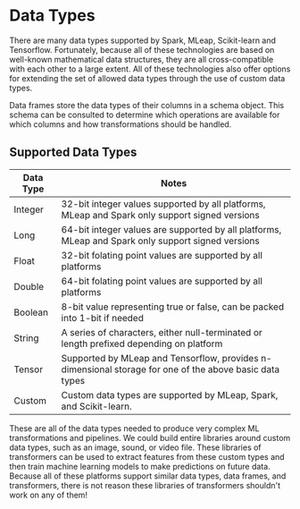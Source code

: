 # Data Types

There are many data types supported by Spark, MLeap, Scikit-learn and
Tensorflow. Fortunately, because all of these technologies are based on
well-known mathematical data structures, they are all cross-compatible
with each other to a large extent. All of these technologies also offer
options for extending the set of allowed data types through the use of
custom data types.

Data frames store the data types of their columns in a schema object.
This schema can be consulted to determine which operations are available
for which columns and how transformations should be handled.

## Supported Data Types

| Data Type | Notes |
|---|---|
| Integer | 32-bit integer values supported by all platforms, MLeap and Spark only support signed versions |
| Long | 64-bit integer values are supported by all platforms, MLeap and Spark only support signed versions |
| Float | 32-bit folating point values are supported by all platforms |
| Double | 64-bit folating point values are supported by all platforms |
| Boolean | 8-bit value representing true or false, can be packed into 1-bit if needed |
| String | A series of characters, either null-terminated or length prefixed depending on platform |
| Tensor | Supported by MLeap and Tensorflow, provides n-dimensional storage for one of the above basic data types |
| Custom | Custom data types are supported by MLeap, Spark, and Scikit-learn. |

These are all of the data types needed to produce very complex ML
transformations and pipelines. We could build entire libraries around
custom data types, such as an image, sound, or video file. These
libraries of transformers can be used to extract features from these
custom types and then train machine learning models to make predictions
on future data. Because all of these platforms support similar data
types, data frames, and transformers, there is not reason these
libraries of transformers shouldn't work on any of them!

